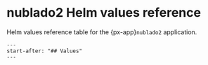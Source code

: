 ```{px-app-values} nublado2
```

# nublado2 Helm values reference

Helm values reference table for the {px-app}`nublado2` application.

```{include} ../../../applications/nublado2/README.md
---
start-after: "## Values"
---
```
